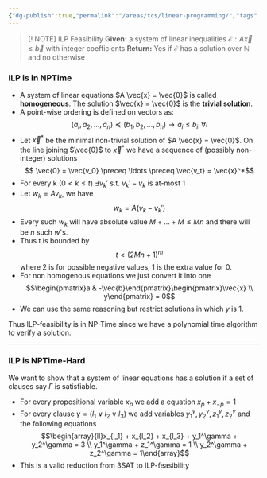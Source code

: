 ```yaml
---
{"dg-publish":true,"permalink":"/areas/tcs/linear-programming/","tags":["comp36111"]}
---
```


> [! NOTE] ILP Feasibility
> **Given:** a system of linear inequalities $\mathcal{E}: A\vec{x} \leq \vec{b}$ with integer coefficients
> **Return:** Yes if $\mathcal{E}$ has a solution over $\mathbb{N}$ and no otherwise

### ILP is in NPTime

* A system of linear equations $A \vec{x} = \vec{0}$ is called **homogeneous**. The solution $\vec{x} = \vec{0}$ is the **trivial solution**. 
* A point-wise ordering is defined on vectors as:$$(a_i, a_2, \ldots, a_n) \preceq (b_1, b_2, \ldots, b_n)  \rightarrow a_i \leq b_i, \forall i$$
* Let $\vec{x}^*$ be the minimal non-trivial solution of $A \vec{x} = \vec{0}$. On the line joining $\vec{0}$ to $\vec{x}^*$ we have a sequence of (possibly non-integer) solutions $$ \vec{0} = \vec{v_0} \preceq \ldots \preceq \vec{v_t} = \vec{x}^*$$
* For every k ($0 < k \leq t$) $\exists v_k'$ s.t. $v_k' - v_k$ is at-most 1
* Let $w_k = A v_k$, we have $$w_k = A(v_k - v_k')$$
* Every such $w_k$ will have absolute value $M + \ldots + M \leq Mn$ and there will be $n$ such $w$'s.
* Thus t is bounded by $$t < (2Mn + 1)^m$$where $2$ is for possible negative values, $1$ is the extra value for $0$.
* For non homogenous equations we just convert it into one$$\begin{pmatrix}a & -\vec{b}\end{pmatrix}\begin{pmatrix}\vec{x} \\ y\end{pmatrix} = 0$$
* We can use the same reasoning but restrict solutions in which $y$ is 1.

Thus ILP-feasibility is in NP-Time since we have a polynomial time algorithm to verify a solution.

---

### ILP is NPTime-Hard

We want to show that a system of linear equations has a solution if a set of clauses say $\Gamma$ is satisfiable.

* For every propositional variable $x_p$ we add a equation $x_p + x_{\neg p} = 1$
* For every clause $\gamma = (l_1 \lor l_2 \lor l_3)$ we add variables $y_1^\gamma, y_2^\gamma, z_1^\gamma, z_2^\gamma$ and the following equations $$\begin{array}{ll}x_{l_1} + x_{l_2} + x_{l_3} + y_1^\gamma + y_2^\gamma = 3 \\ y_1^\gamma + z_1^\gamma = 1 \\ y_2^\gamma + z_2^\gamma = 1\end{array}$$
* This is a valid reduction from 3SAT to ILP-feasibility
